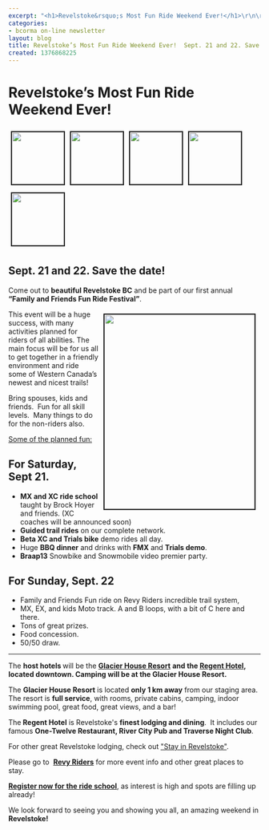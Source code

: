 ```yaml
---
excerpt: "<h1>Revelstoke&rsquo;s Most Fun Ride Weekend Ever!</h1>\r\n\r"
categories:
- bcorma on-line newsletter
layout: blog
title: Revelstoke’s Most Fun Ride Weekend Ever!  Sept. 21 and 22. Save the date!
created: 1376868225
---
```

<h1>Revelstoke&rsquo;s Most Fun Ride Weekend Ever!</h1>

<p><img alt="" src="/sites/default/files/DSC_7114.JPG" style="border-style:solid; border-width:2px; height:104px; margin:7px 5px; width:104px" /><img alt="" src="/sites/default/files/KBI_0569.JPG" style="border-style:solid; border-width:2px; height:104px; margin:7px 5px; width:104px" /><img alt="" src="/sites/default/files/DSC_6380.JPG" style="border-style:solid; border-width:2px; height:104px; margin:7px 5px; width:104px" /><img alt="" src="/sites/default/files/KBI_0289.JPG" style="border-style:solid; border-width:2px; height:104px; margin:7px 5px; width:104px" /><img alt="" src="/sites/default/files/DSC_7109.JPG" style="border-style:solid; border-width:2px; height:104px; margin:7px 5px; width:104px" /></p>

<h2><strong>Sept. 21 and 22. Save the date!</strong></h2>

<p>Come out to <strong>beautiful Revelstoke BC</strong> and be part of our first annual <strong>&ldquo;Family and Friends Fun Ride Festival&rdquo;</strong>.</p>

<p><img alt="" id="photo" src="/sites/default/files/RR_2013_fun_ride_poster_V2_300x388.png" style="border-style:solid; border-width:2px; float:right; height:388px; margin:7px 10px; width:300px" /></p>

<p>This event will be a huge success, with many activities planned for riders of all abilities. The main focus will be for us all to get together in a friendly environment and ride some of Western Canada&rsquo;s newest and nicest trails!</p>

<p>Bring spouses, kids and friends.&nbsp; Fun for all skill levels.&nbsp; Many things to do for the non-riders also.</p>

<p><u>Some of the planned fun:</u></p>

<h2>For Saturday, Sept 21.</h2>

<ul>
	<li><strong>MX and XC ride school</strong> taught by Brock Hoyer and friends. (XC coaches will be announced soon)</li>
	<li><strong>Guided trail rides</strong> on our complete network.</li>
	<li><strong>Beta XC and Trials bike</strong> demo rides all day.</li>
	<li>Huge <strong>BBQ dinner</strong> and drinks with <strong>FMX</strong> and <strong>Trials demo</strong>.</li>
	<li><strong>Braap13</strong> Snowbike and Snowmobile video premier party.</li>
</ul>

<h2>For Sunday, Sept. 22</h2>

<ul>
	<li>Family and Friends Fun ride on Revy Riders incredible trail system,</li>
	<li>MX, EX, and kids Moto track. A and B loops, with a bit of C here and there.</li>
	<li>Tons of great prizes.</li>
	<li>Food concession.</li>
	<li>50/50 draw.</li>
</ul>

<hr />
<p>The <strong>host hotels </strong>will be the <strong><a href="http://www.glacierhouse.com/">Glacier House Resort</a></strong> <strong>and the <a href="http://regenthotel.ca">Regent Hotel</a>, located downtown. Camping will be at the Glacier House Resort.&nbsp; </strong></p>

<p>The <strong>Glacier House Resort</strong> is located <strong>only 1 km away</strong> from our staging area. The resort is <strong>full service</strong>, with rooms, private cabins, camping, indoor swimming pool, great food, great views, and a bar!</p>

<p>The<strong> Regent Hotel</strong> is Revelstoke&#39;s <strong>finest lodging and dining</strong>.&nbsp; It includes our famous <strong>One-Twelve Restaurant, River City Pub and Traverse Night Club</strong>.</p>

<p>For other great Revelstoke lodging, check out <a href="http://stayinrevelstoke.com">&quot;Stay in Revelstoke&quot;</a>.</p>

<p>Please go to&nbsp; <strong><a href="http://revyriders.com">Revy Riders</a></strong> for more event info and other great places to stay.</p>

<p><strong><a href="http://bcorma.geovisionenvironmental.com/node/1484">Register now for the ride school</a></strong>, as interest is high and spots are filling up already!</p>

<p>We look forward to seeing you and showing you all, an amazing weekend in <strong>Revelstoke!</strong></p>

<p>&nbsp;</p>
